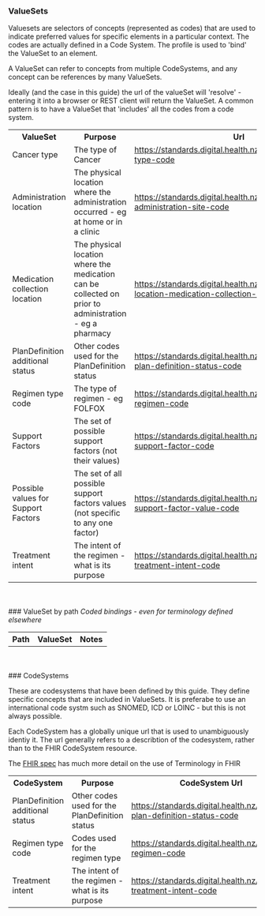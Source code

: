 <!-- Generated by the makeTerminologySummary script -->
### ValueSets

<div>
Valuesets are selectors of concepts (represented as codes) that are used to indicate preferred values for specific elements in a particular context. The codes are actually defined in a Code System. The profile is used to 'bind' the ValueSet to an element.

A ValueSet can refer to concepts from multiple CodeSystems, and any concept can be references by many ValueSets. 

Ideally (and the case in this guide) the url of the valueSet will 'resolve' - entering it into a browser or REST client will return the ValueSet. 
A common pattern is to have a ValueSet that 'includes' all the codes from a code system.
</div>

<table class='table table-bordered table-condensed'>
<tr><th>ValueSet</th><th>Purpose</th><th>Url</th><th>CodeSystem Urls</th></tr>
<tr><td width='20%'>Cancer type</td><td>The type of Cancer</td><td><a href='ValueSet-cancer-type-code.html'>https://standards.digital.health.nz/fhir/ValueSet/cancer-type-code</a></td><td><div>http://snomed.info/sct</div><div>http://snomed.info/sct</div></td></tr>
<tr><td width='20%'>Administration location</td><td>The physical location where the administration occurred - eg at home or in a clinic</td><td><a href='ValueSet-sact-administration-site-code.html'>https://standards.digital.health.nz/fhir/ValueSet/sact-administration-site-code</a></td><td><div>http://snomed.info/sct</div></td></tr>
<tr><td width='20%'>Medication collection location</td><td>The physical location where the medication can be collected on prior to administration - eg a pharmacy</td><td><a href='ValueSet-sact-location-medication-collection-code.html'>https://standards.digital.health.nz/fhir/ValueSet/sact-location-medication-collection-code</a></td><td><div>http://snomed.info/sct</div></td></tr>
<tr><td width='20%'>PlanDefinition additional status</td><td>Other codes used for the PlanDefinition status</td><td><a href='ValueSet-sact-plan-definition-status-code.html'>https://standards.digital.health.nz/fhir/ValueSet/sact-plan-definition-status-code</a></td><td><div><a href='CodeSystem-sact-plan-definition-status-code.html'>https://standards.digital.health.nz/ns/sact-plan-definition-status-code</a></div></td></tr>
<tr><td width='20%'>Regimen type code</td><td>The type of regimen - eg FOLFOX</td><td><a href='ValueSet-sact-regimen-code.html'>https://standards.digital.health.nz/fhir/ValueSet/sact-regimen-code</a></td><td><div><a href='CodeSystem-sact-regimen-code.html'>https://standards.digital.health.nz/ns/sact-regimen-code</a></div></td></tr>
<tr><td width='20%'>Support Factors</td><td>The set of possible support factors (not their values)</td><td><a href='ValueSet-sact-support-factor-code.html'>https://standards.digital.health.nz/fhir/ValueSet/sact-support-factor-code</a></td><td><div>http://snomed.info/sct</div></td></tr>
<tr><td width='20%'>Possible values for Support Factors</td><td>The set of all possible support factors values (not specific to any one factor)</td><td><a href='ValueSet-sact-support-factor-value-code.html'>https://standards.digital.health.nz/fhir/ValueSet/sact-support-factor-value-code</a></td><td><div>http://snomed.info/sct</div></td></tr>
<tr><td width='20%'>Treatment intent</td><td>The intent of the regimen - what is its purpose</td><td><a href='ValueSet-sact-treatment-intent-code.html'>https://standards.digital.health.nz/fhir/ValueSet/sact-treatment-intent-code</a></td><td><div>https://standards.digital.health.nz/ns/treatment-intent-code</div><div>http://snomed.info/sct</div></td></tr>
</table>
<br/><br/>
### ValueSet by path
<em>Coded bindings - even for terminology defined elsewhere</em>
<table class='table table-bordered table-condensed'>
<tr><th>Path</th><th>ValueSet</th><th>Notes</th></tr>
</table>
<br/><br/>
### CodeSystems

These are codesystems that have been defined by this guide. They define specific concepts that are included in ValueSets. It is preferabe to use an international code systm such as SNOMED, ICD or LOINC - but this is not always possible.

Each CodeSystem has a globally unique url that is used to unambiguously identiy it. The url generally refers to a describtion of the codesystem, rather than to the FHIR CodeSystem resource.

The [FHIR spec](http://hl7.org/fhir/terminology-module.html) has much more detail on the use of Terminology in FHIR

<table class='table table-bordered table-condensed'>
<tr><th>CodeSystem</th><th>Purpose</th><th>CodeSystem Url</th></tr>
<tr><td width='20%'>PlanDefinition additional status</td><td>Other codes used for the PlanDefinition status</td><td><a href='CodeSystem-sact-plan-definition-status-code.html'>https://standards.digital.health.nz/ns/sact-plan-definition-status-code</a></td></tr>
<tr><td width='20%'>Regimen type code</td><td>Codes used for the regimen type</td><td><a href='CodeSystem-sact-regimen-code.html'>https://standards.digital.health.nz/ns/sact-regimen-code</a></td></tr>
<tr><td width='20%'>Treatment intent</td><td>The intent of the regimen - what is its purpose</td><td><a href='CodeSystem-sact-treatment-intent-code.html'>https://standards.digital.health.nz/ns/sact-treatment-intent-code</a></td></tr>